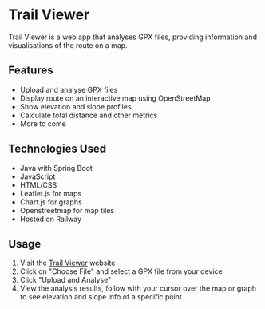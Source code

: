 # Trail Viewer

Trail Viewer is a web app that analyses GPX files, providing information and visualisations of the route on a map.

## Features

- Upload and analyse GPX files
- Display route on an interactive map using OpenStreetMap
- Show elevation and slope profiles 
- Calculate total distance and other metrics
- More to come

## Technologies Used

- Java with Spring Boot
- JavaScript
- HTML/CSS
- Leaflet.js for maps
- Chart.js for graphs
- Openstreetmap for map tiles
- Hosted on Railway

## Usage

1. Visit the [Trail Viewer](https://trailviewer-production.up.railway.app/) website
2. Click on "Choose File" and select a GPX file from your device
3. Click "Upload and Analyse"
4. View the analysis results, follow with your cursor over the map or graph to see elevation and slope info of a specific point
